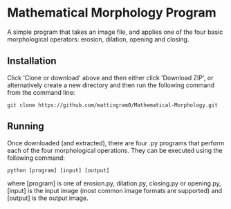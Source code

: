 # Mathematical Morphology Program
A simple program that takes an image file, and applies one of the four basic morphological operators: erosion, dilation, opening and closing.

## Installation
Click 'Clone or download' above and then either click 'Download ZIP', or alternatively create a new directory and then run the following command from the command line:

```
git clone https://github.com/mattingram0/Mathematical-Morphology.git
```

## Running
Once downloaded (and extracted), there are four .py programs that perform each of the four morphological operations. They can be executed using the following command:

```
python [program] [input] [output]
```

where \[program\] is one of erosion.py, dilation.py, closing.py or opening.py, \[input\] is the input image (most common image formats are supported) and \[output\] is the output image.
